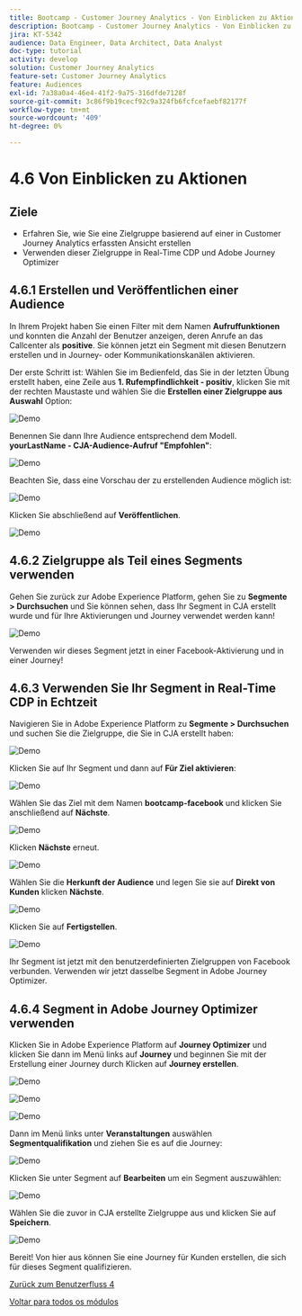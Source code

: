```yaml
---
title: Bootcamp - Customer Journey Analytics - Von Einblicken zu Aktionen
description: Bootcamp - Customer Journey Analytics - Von Einblicken zu Aktionen
jira: KT-5342
audience: Data Engineer, Data Architect, Data Analyst
doc-type: tutorial
activity: develop
solution: Customer Journey Analytics
feature-set: Customer Journey Analytics
feature: Audiences
exl-id: 7a38a0a4-46e4-41f2-9a75-316dfde7128f
source-git-commit: 3c86f9b19cecf92c9a324fb6fcfcefaebf82177f
workflow-type: tm+mt
source-wordcount: '409'
ht-degree: 0%

---
```


# 4.6 Von Einblicken zu Aktionen

## Ziele

- Erfahren Sie, wie Sie eine Zielgruppe basierend auf einer in Customer Journey Analytics erfassten Ansicht erstellen
- Verwenden dieser Zielgruppe in Real-Time CDP und Adobe Journey Optimizer

## 4.6.1 Erstellen und Veröffentlichen einer Audience

In Ihrem Projekt haben Sie einen Filter mit dem Namen **Aufruffunktionen** und konnten die Anzahl der Benutzer anzeigen, deren Anrufe an das Callcenter als **positive**. Sie können jetzt ein Segment mit diesen Benutzern erstellen und in Journey- oder Kommunikationskanälen aktivieren.

Der erste Schritt ist: Wählen Sie im Bedienfeld, das Sie in der letzten Übung erstellt haben, eine Zeile aus **1. Rufempfindlichkeit - positiv**, klicken Sie mit der rechten Maustaste und wählen Sie die **Erstellen einer Zielgruppe aus Auswahl** Option:

![Demo](./images/aud1.png)

Benennen Sie dann Ihre Audience entsprechend dem Modell. **yourLastName - CJA-Audience-Aufruf &quot;Empfohlen&quot;**:

![Demo](./images/aud2.png)

Beachten Sie, dass eine Vorschau der zu erstellenden Audience möglich ist:

![Demo](./images/aud3.png)

Klicken Sie abschließend auf **Veröffentlichen**.

![Demo](./images/aud4.png)

## 4.6.2 Zielgruppe als Teil eines Segments verwenden

Gehen Sie zurück zur Adobe Experience Platform, gehen Sie zu **Segmente > Durchsuchen** und Sie können sehen, dass Ihr Segment in CJA erstellt wurde und für Ihre Aktivierungen und Journey verwendet werden kann!

![Demo](./images/aud5.png)

Verwenden wir dieses Segment jetzt in einer Facebook-Aktivierung und in einer Journey!

## 4.6.3 Verwenden Sie Ihr Segment in Real-Time CDP in Echtzeit

Navigieren Sie in Adobe Experience Platform zu **Segmente > Durchsuchen** und suchen Sie die Zielgruppe, die Sie in CJA erstellt haben:

![Demo](./images/aud6.png)

Klicken Sie auf Ihr Segment und dann auf **Für Ziel aktivieren**:

![Demo](./images/aud7.png)

Wählen Sie das Ziel mit dem Namen **bootcamp-facebook** und klicken Sie anschließend auf **Nächste**.

![Demo](./images/aud8.png)

Klicken **Nächste** erneut.

![Demo](./images/aud9.png)

Wählen Sie die **Herkunft der Audience** und legen Sie sie auf **Direkt von Kunden** klicken **Nächste**.

![Demo](./images/aud10.png)

Klicken Sie auf **Fertigstellen**.

![Demo](./images/aud11.png)

Ihr Segment ist jetzt mit den benutzerdefinierten Zielgruppen von Facebook verbunden. Verwenden wir jetzt dasselbe Segment in Adobe Journey Optimizer.

## 4.6.4 Segment in Adobe Journey Optimizer verwenden

Klicken Sie in Adobe Experience Platform auf **Journey Optimizer** und klicken Sie dann im Menü links auf **Journey** und beginnen Sie mit der Erstellung einer Journey durch Klicken auf **Journey erstellen**.

![Demo](./images/aud20.png)

![Demo](./images/aud21.png)

![Demo](./images/aud22.png)

Dann im Menü links unter **Veranstaltungen** auswählen **Segmentqualifikation** und ziehen Sie es auf die Journey:

![Demo](./images/aud23.png)

Klicken Sie unter Segment auf **Bearbeiten** um ein Segment auszuwählen:

![Demo](./images/aud24.png)

Wählen Sie die zuvor in CJA erstellte Zielgruppe aus und klicken Sie auf  **Speichern**.

![Demo](./images/aud25.png)

Bereit! Von hier aus können Sie eine Journey für Kunden erstellen, die sich für dieses Segment qualifizieren.

[Zurück zum Benutzerfluss 4](./uc4.md)

[Voltar para todos os módulos](./../../overview.md)
